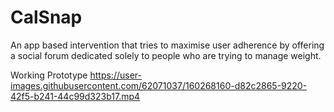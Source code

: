 # CalSnap
An app based intervention that tries to maximise user adherence by offering a social forum dedicated solely to people who are trying to manage weight.

Working Prototype
https://user-images.githubusercontent.com/62071037/160268160-d82c2865-9220-42f5-b241-44c99d323b17.mp4


